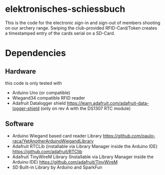 # elektronisches-schiessbuch
This is the code for the electronic sign-in and sign-out of members shooting on our archery range.
Swiping the club-provided RFID-Card/Token creates a timestamped entry of the cards serial on a SD-Card.

# Dependencies
## Hardware
this code is only tested with 
* Arduino Uno (or compatible)
* Wiegand34 compatible RFID reader
* Adafruit Datalogger shield https://learn.adafruit.com/adafruit-data-logger-shield (only on rev A with the DS1307 RTC module)

## Software
* Arduino Wiegand based card reader Library https://github.com/paulo-raca/YetAnotherArduinoWiegandLibrary
* Adafruit RTCLib (installable via Library Manager inside the Arduino IDE) https://github.com/adafruit/RTClib
* Adafruit TinyWireM Library (Installable via Library Manager inside the Arduino IDE) https://github.com/adafruit/TinyWireM
* SD Built-in Library by Arduino and SparkFun
